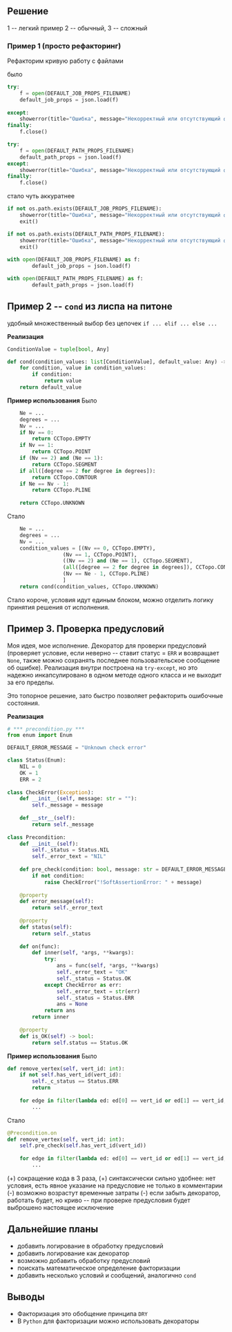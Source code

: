 ## Решение

1 -- легкий пример 2 -- обычный, 3 -- сложный
### Пример 1 (просто рефакторинг)
Рефакторим кривую работу с файлами

было
```python
try:
    f = open(DEFAULT_JOB_PROPS_FILENAME)
    default_job_props = json.load(f)
    
except:
    showerror(title="Ошибка", message="Некорректный или отсутствующий файл параметров УП")
finally:
	f.close()

try:
    f = open(DEFAULT_PATH_PROPS_FILENAME)
    default_path_props = json.load(f)
except:
    showerror(title="Ошибка", message="Некорректный или отсутствующий файл параметров траектории")    
finally:
	f.close()
```

стало чуть аккуратнее
```python
if not os.path.exists(DEFAULT_JOB_PROPS_FILENAME):
	showerror(title="Ошибка", message="Некорректный или отсутствующий файл параметров УП")
	exit()

if not os.path.exists(DEFAULT_PATH_PROPS_FILENAME):
	showerror(title="Ошибка", message="Некорректный или отсутствующий файл параметров траектории")
	exit()
	
with open(DEFAULT_JOB_PROPS_FILENAME) as f:
		default_job_props = json.load(f)

with open(DEFAULT_PATH_PROPS_FILENAME) as f:
		default_path_props = json.load(f)

```


## Пример 2 -- `cond` из лиспа на питоне
удобный множественный выбор без цепочек `if ... elif ... else ...`

**Реализация**
```python
ConditionValue = tuple[bool, Any]

def cond(condition_values: list[ConditionValue], default_value: Any) -> Any:
    for condition, value in condition_values:
        if condition:
            return value
    return default_value
```

**Пример использования**
Было
```python
	Ne = ...
    degrees = ...
    Nv = ...
    if Nv == 0:
	    return CCTopo.EMPTY
	if Nv == 1:
		return CCTopo.POINT
	if (Nv == 2) and (Ne == 1):
		return CCTopo.SEGMENT
	if all([degree == 2 for degree in degrees]):
		return CCTopo.CONTOUR
	if Ne == Nv - 1:
		return CCTopo.PLINE
    
    return CCTopo.UNKNOWN
```
Стало
```python
    Ne = ...
    degrees = ...
    Nv = ...
    condition_values = [(Nv == 0, CCTopo.EMPTY),
                  (Nv == 1, CCTopo.POINT), 
                  ((Nv == 2) and (Ne == 1), CCTopo.SEGMENT),
                  (all([degree == 2 for degree in degrees]), CCTopo.CONTOUR),
                  (Nv == Ne - 1, CCTopo.PLINE)
                  ]
    return cond(condition_values, CCTopo.UNKNOWN)
```

Стало короче, условия идут единым блоком, можно отделить логику принятия решения от исполнения.

## Пример 3. Проверка предусловий
Моя идея, мое исполнение.
Декоратор для проверки предусловий (проверяет условие, если неверно -- ставит статус = `ERR`  и возвращает `None`, также можно сохранять последнее пользовательское сообщение об ошибке).
Реализация внутри построена на `try-except`, но это надежно инкапсулировано в одном методе одного класса и не выходит за его пределы.

Это топорное решение, зато быстро позволяет рефакторить ошибочные состояния.

**Реализация**
```python
# *** precondition.py ***
from enum import Enum

DEFAULT_ERROR_MESSAGE = "Unknown check error"

class Status(Enum):
    NIL = 0
    OK = 1
    ERR = 2
    
class CheckError(Exception):
    def __init__(self, message: str = ""):
        self._message = message
    
    def __str__(self):
        return self._message
        
class Precondition:
    def __init__(self):
        self._status = Status.NIL
        self._error_text = "NIL"
        
    def pre_check(condition: bool, message: str = DEFAULT_ERROR_MESSAGE):
        if not condition:
            raise CheckError("!SoftAssertionError: " + message)
    
    @property
    def error_message(self):
        return self._error_text
    
    @property
    def status(self):
        return self._status
        
    def on(func):
        def inner(self, *args, **kwargs): 
            try:
                ans = func(self, *args, **kwargs)
                self._error_text = "OK"
                self._status = Status.OK
            except CheckError as err:
                self._error_text = str(err) 
                self._status = Status.ERR
                ans = None
            return ans
        return inner
    
    @property
    def is_OK(self) -> bool:
        return self.status == Status.OK
```

**Пример использования**
Было
```python
def remove_vertex(self, vert_id: int):
    if not self.has_vert_id(vert_id):
        self._c_status == Status.ERR
        return
        
    for edge in filter(lambda ed: ed[0] == vert_id or ed[1] == vert_id, self.edges_values):
        ...
```

Стало
```python
@Precondition.on
def remove_vertex(self, vert_id: int):
	self.pre_check(self.has_vert_id(vert_id))
    
    for edge in filter(lambda ed: ed[0] == vert_id or ed[1] == vert_id, self.edges_values):
	    ...
```
(+) сокращение кода в 3 раза, 
(+) синтаксически сильно удобнее: нет условия, есть явное указание на предусловие не только в комментарии
(-) возможно возрастут временные затраты 
(-) если забыть декоратор, работать будет, но криво -- при проверке предусловия будет выброшено настоящее исключение
## Дальнейшие планы
- добавить логирование в обработку предусловий
- добавить логирование как декоратор
- возможно добавить обработку предусловий
- поискать математическое определение факторизации
- добавить несколько условий и сообщений, аналогично `cond`
## Выводы
- Факторизация это обобщение принципа `DRY`
- В `Python` для факторизации можно использовать декораторы


